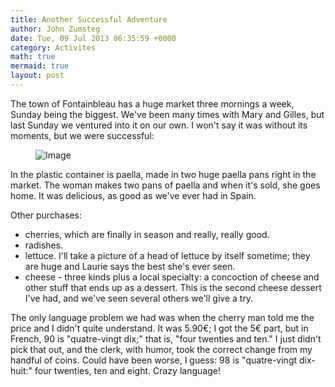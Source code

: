 ```yaml
---
title: Another Successful Adventure
author: John Zumsteg
date: Tue, 09 Jul 2013 06:35:59 +0000
category: Activites
math: true
mermaid: true
layout: post
---
```

The town of Fontainbleau has a huge market three mornings a week, Sunday being the biggest. We've been many times with Mary and Gilles, but last Sunday we ventured into it on our own. I won't say it was without its moments, but we were successful:
<br>
<figure>
	<img src="{{"/assets/images/2013/07/MG_7605.jpg" | prepend: site.baseurl | prepend: site.url }}" alt="Image" />
	<figcaption></figcaption>
</figure>


In the plastic container is paella, made in two huge paella pans right in the market. The woman makes two pans of paella and when it's sold, she goes home. It was delicious, as good as we've ever had in Spain. 

Other purchases:
- cherries, which are finally in season and really, really good.
- radishes.
- lettuce. I'll take a picture of a head of lettuce by itself sometime; they are huge and Laurie says the best she's ever seen.
- cheese - three kinds plus a local specialty: a concoction of cheese and other stuff that ends up as a dessert. This is the second cheese dessert I've had, and we've seen several others we'll give a try. 

The only language problem we had was when the cherry man told me the price and I didn't quite understand. It was 5.90€; I got the 5€ part, but in French, 90 is "quatre-vingt dix;" that is, "four twenties and ten." I just didn't pick that out, and the clerk, with humor, took the correct change from my handful of coins. Could have been worse, I guess: 98 is "quatre-vingt dix-huit:" four twenties, ten and eight. Crazy language! 
